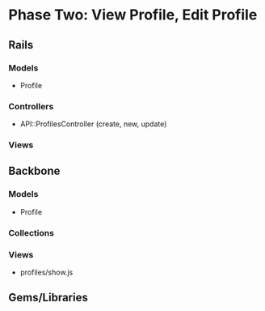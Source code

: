 # Phase Two: View Profile, Edit Profile

## Rails
### Models
* Profile

### Controllers
* API::ProfilesController (create, new, update)

### Views

## Backbone
### Models
* Profile

### Collections

### Views
* profiles/show.js

## Gems/Libraries
